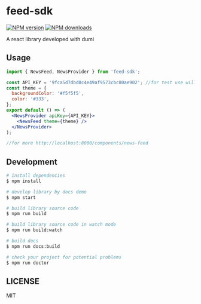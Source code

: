 # feed-sdk

[![NPM version](https://img.shields.io/npm/v/feed-sdk.svg?style=flat)](https://npmjs.org/package/feed-sdk)
[![NPM downloads](http://img.shields.io/npm/dm/feed-sdk.svg?style=flat)](https://npmjs.org/package/feed-sdk)

A react library developed with dumi

## Usage

```jsx
import { NewsFeed, NewsProvider } from 'feed-sdk';

const API_KEY = '9fca5d7dbd8c4e49af9573cbc80ae902'; //for test use will expire soon.
const theme = {
  backgroundColor: '#f5f5f5',
  color: '#333',
};
export default () => (
  <NewsProvider apiKey={API_KEY}>
    <NewsFeed theme={theme} />
  </NewsProvider>
);

//for more http://localhost:8000/components/news-feed
```

## Development

```bash
# install dependencies
$ npm install

# develop library by docs demo
$ npm start

# build library source code
$ npm run build

# build library source code in watch mode
$ npm run build:watch

# build docs
$ npm run docs:build

# check your project for potential problems
$ npm run doctor
```

## LICENSE

MIT
